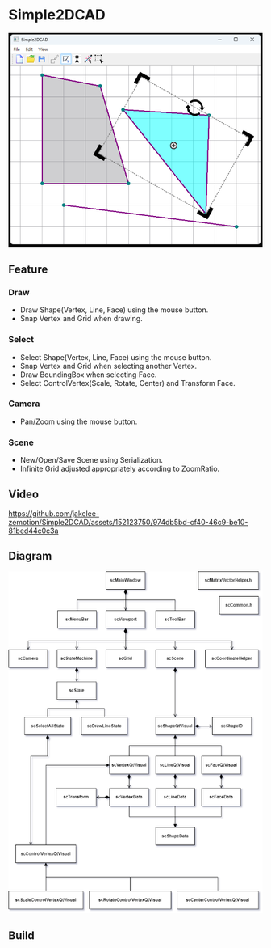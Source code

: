 # Simple2DCAD
![](img/docs/scSimple2DCADResult.png)

## Feature
### Draw
- Draw Shape(Vertex, Line, Face) using the mouse button.
- Snap Vertex and Grid when drawing.

### Select
- Select Shape(Vertex, Line, Face) using the mouse button.
- Snap Vertex and Grid when selecting another Vertex.
- Draw BoundingBox when selecting Face.
- Select ControlVertex(Scale, Rotate, Center) and Transform Face.

### Camera
- Pan/Zoom using the mouse button.

### Scene
- New/Open/Save Scene using Serialization.
- Infinite Grid adjusted appropriately according to ZoomRatio.

## Video
https://github.com/jakelee-zemotion/Simple2DCAD/assets/152123750/974db5bd-cf40-46c9-be10-81bed44c0c3a

## Diagram
![](img/docs/scSimple2DCADClassDiagram.png)

## Build

